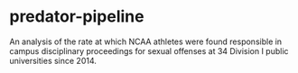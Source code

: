 # predator-pipeline
An analysis of the rate at which NCAA athletes were found responsible in campus disciplinary proceedings for sexual offenses at 34 Division I public universities since 2014.
